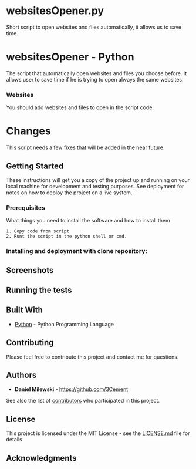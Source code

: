 # websitesOpener.py

Short script to open websites and files automatically, it allows us to save time.
# websitesOpener - Python

The script that automatically open websites and files you choose before. It allows user to save time if he is trying to open always the same websites.

### Websites

You should add websites and files to open in the script code.

# Changes

This script needs a few fixes that will be added in the near future.

## Getting Started

These instructions will get you a copy of the project up and running on your local machine for development and testing purposes. See deployment for notes on how to deploy the project on a live system.

### Prerequisites

What things you need to install the software and how to install them

```
1. Copy code from script
2. Runt the script in the python shell or cmd.
```

### Installing and deployment with clone repository:

## Screenshots

## Running the tests

## Built With

* [Python](https://www.python.org/) - Python Programming Language

## Contributing

Please feel free to contribute this project and contact me for questions.

## Authors

* **Daniel Milewski** - https://github.com/3Cement

See also the list of [contributors](https://github.com/3Cement/websitesOpener/contributors) who participated in this project.

## License

This project is licensed under the MIT License - see the [LICENSE.md](LICENSE.md) file for details

## Acknowledgments
